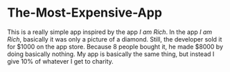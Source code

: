 # The-Most-Expensive-App

This is a really simple app inspired by the app *I am Rich*. In the app *I am Rich*, basically it was only a picture of a diamond. Still, the developer sold it for $1000 on the app store.
Because 8 people bought it, he made $8000 by doing basically nothing. My app is basically the same thing, but instead I give 10% of whatever I get to charity.
